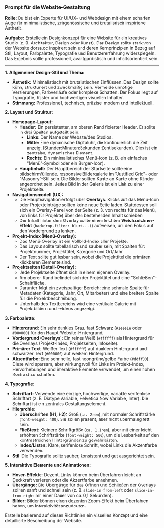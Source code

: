 
### Prompt für die Website-Gestaltung

**Rolle:** Du bist ein Experte für UI/UX- und Webdesign mit einem scharfen Auge für minimalistische, zeitgenössische und brutalistisch inspirierte Ästhetik.

**Aufgabe:** Erstelle ein Designkonzept für eine Website für ein kreatives Studio (z. B. Architektur, Design oder Kunst). Das Design sollte stark von der Website dorsa.cc inspiriert sein und deren Kernprinzipien in Bezug auf Stil, Layout, Farbpalette, Typografie und Benutzererfahrung widerspiegeln. Das Ergebnis sollte professionell, avantgardistisch und inhaltsorientiert sein.

---

**1. Allgemeiner Design-Stil und Thema:**
*   **Ästhetik:** Minimalistisch mit brutalistischen Einflüssen. Das Design sollte kühn, strukturiert und zweckmäßig sein. Vermeide unnötige Verzierungen, Farbverläufe oder komplexe Schatten. Der Fokus liegt auf Typografie, Raster und hochwertigen visuellen Inhalten.
*   **Stimmung:** Professionell, technisch, präzise, modern und intellektuell.

**2. Layout und Struktur:**
*   **Homepage-Layout:**
    *   **Header:** Ein persistenter, am oberen Rand fixierter Header. Er sollte in drei Spalten aufgeteilt sein:
        *   **Links:** Der Name der Website/des Studios.
        *   **Mitte:** Eine dynamische Digitaluhr, die kontinuierlich die Zeit anzeigt (Stunden:Minuten:Sekunden:Zentisekunden). Dies ist ein zentrales, dynamisches Element.
        *   **Rechts:** Ein minimalistisches Menü-Icon (z. B. ein einfaches "Menü"-Symbol oder ein Burger-Icon).
    *   **Hauptinhalt:** Der Hauptbereich der Startseite sollte eine bildschirmfüllende, responsive Bildergalerie im "Justified Grid"- oder "Masonry"-Stil sein. Die Bilder sollten Kante an Kante ohne Ränder angeordnet sein. Jedes Bild in der Galerie ist ein Link zu einer Projektseite.
*   **Navigationsmodell (UX):**
    *   Die Hauptnavigation erfolgt über **Overlays**. Klicks auf das Menü-Icon oder Projekteinträge sollten keine neue Seite laden. Stattdessen soll sich ein Overlay-Panel von der Seite (z. B. von rechts für das Menü, von links für Projekte) über den bestehenden Inhalt schieben.
    *   Der Inhalt hinter dem Overlay sollte einen leichten **Weichzeichner-Effekt** (`backdrop-filter: blur(...)`) aufweisen, um den Fokus auf den Vordergrund zu lenken.
*   **Projekt-Index (Menü-Overlay):**
    *   Das Menü-Overlay ist ein Vollbild-Index aller Projekte.
    *   Das Layout sollte tabellarisch und sauber sein, mit Spalten für: Projektnummer, Projekttitel, Kategorie und Ort/Jahr.
    *   Der Text sollte gut lesbar sein, wobei die Projekttitel die primären klickbaren Elemente sind.
*   **Projektseiten (Detail-Overlay):**
    *   Jede Projektseite öffnet sich in einem eigenen Overlay.
    *   Am oberen Rand befindet sich der Projekttitel und eine "Schließen"-Schaltfläche.
    *   Darunter folgt ein zweispaltiger Bereich: eine schmale Spalte für Metadaten (Kategorie, Jahr, Ort, Mitarbeiter) und eine breitere Spalte für die Projektbeschreibung.
    *   Unterhalb des Textbereichs wird eine vertikale Galerie mit Projektbildern und -videos angezeigt.

**3. Farbpalette:**
*   **Hintergrund:** Ein sehr dunkles Grau, fast Schwarz (`#1e1e1e` oder `#000000`) für den Haupt-Website-Hintergrund.
*   **Vordergrund (Overlays):** Ein reines Weiß (`#ffffff`) als Hintergrund für die Overlays (Projekt-Index, Projektseiten, Infoseite).
*   **Primärer Text:** Weißer Text (`#ffffff`) auf dunklem Hintergrund und schwarzer Text (`#000000`) auf weißem Hintergrund.
*   **Akzentfarbe:** Eine sehr helle, fast neongrüne/gelbe Farbe (`#ddff00`). Diese wird sparsam, aber wirkungsvoll für Links im Projekt-Index, Hervorhebungen und interaktive Elemente verwendet, um einen hohen Kontrast zu schaffen.

**4. Typografie:**
*   **Schriftart:** Verwende eine einzige, hochwertige, variable serifenlose Schriftart (z. B. Diatype Variable, Helvetica Now Variable, Inter). Die Schriftart ist ein zentrales Gestaltungselement.
*   **Hierarchie:**
    *   **Überschriften (H1, H2):** Groß (`ca. 2rem`), mit normaler Schriftstärke (`font-weight: 400`). Sie sollen präsent, aber nicht übermäßig fett sein.
    *   **Fließtext:** Kleinere Schriftgröße (`ca. 1.1rem`), aber mit einer leicht erhöhten Schriftstärke (`font-weight: 500`), um die Lesbarkeit auf den kontrastreichen Hintergründen zu gewährleisten.
    *   **Index/Listen:** Klare, serifenlose Schrift, wobei Links die Akzentfarbe verwenden.
*   **Stil:** Die Typografie sollte sauber, konsistent und gut ausgerichtet sein.

**5. Interaktive Elemente und Animationen:**
*   **Hover-Effekte:** Dezent. Links können beim Überfahren leicht an Deckkraft verlieren oder die Akzentfarbe annehmen.
*   **Übergänge:** Die Übergänge für das Öffnen und Schließen der Overlays sollten sanft und schnell sein (z. B. `slide-in-from-left` oder `slide-in-from-right` mit einer Dauer von ca. 0,1 Sekunden).
*   **Bilder:** Bilder können einen dezenten Zoom-Effekt beim Überfahren haben, um Interaktivität anzudeuten.

Erstelle basierend auf diesen Richtlinien ein visuelles Konzept und eine detaillierte Beschreibung der Website.
